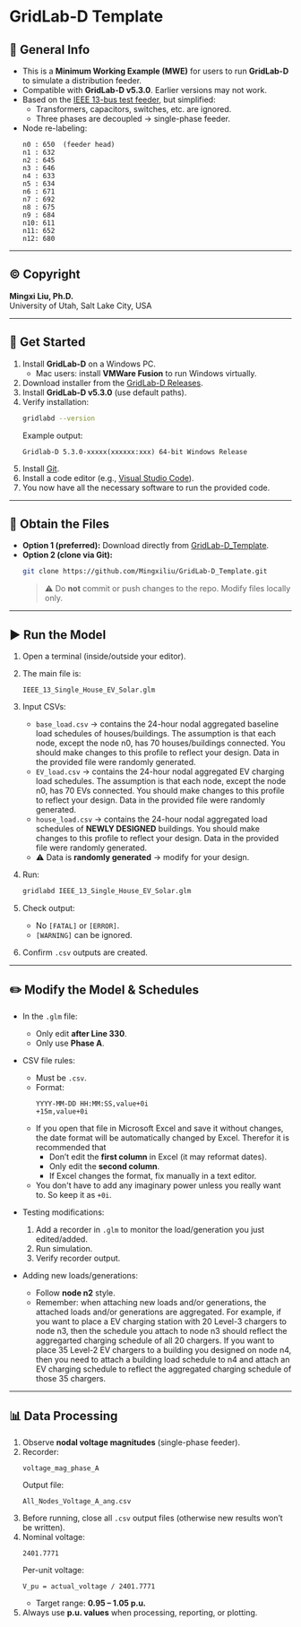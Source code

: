 # GridLab-D Template

## 📌 General Info
- This is a **Minimum Working Example (MWE)** for users to run **GridLab-D** to simulate a distribution feeder.  
- Compatible with **GridLab-D v5.3.0**. Earlier versions may not work.  
- Based on the [IEEE 13-bus test feeder](https://cmte.ieee.org/pes-testfeeders/resources/), but simplified:
  - Transformers, capacitors, switches, etc. are ignored.  
  - Three phases are decoupled → single-phase feeder.  
- Node re-labeling:
  ```
  n0 : 650  (feeder head)
  n1 : 632
  n2 : 645
  n3 : 646
  n4 : 633
  n5 : 634
  n6 : 671
  n7 : 692
  n8 : 675
  n9 : 684
  n10: 611
  n11: 652
  n12: 680
  ```

---

## © Copyright
**Mingxi Liu, Ph.D.**  
University of Utah, Salt Lake City, USA  

---

## 🚀 Get Started
1. Install **GridLab-D** on a Windows PC.  
   - Mac users: install **VMWare Fusion** to run Windows virtually.  
2. Download installer from the [GridLab-D Releases](https://github.com/gridlab-d/gridlab-d/releases).  
3. Install **GridLab-D v5.3.0** (use default paths).  
4. Verify installation:
   ```bash
   gridlabd --version
   ```
   Example output:
   ```
   Gridlab-D 5.3.0-xxxxx(xxxxxx:xxx) 64-bit Windows Release
   ```
5. Install [Git](https://git-scm.com/).  
6. Install a code editor (e.g., [Visual Studio Code](https://code.visualstudio.com/)).  
7. You now have all the necessary software to run the provided code.  

---

## 📂 Obtain the Files
- **Option 1 (preferred):** Download directly from [GridLab-D_Template](https://github.com/Mingxiliu/GridLab-D_Template).  
- **Option 2 (clone via Git):**
  ```bash
  git clone https://github.com/Mingxiliu/GridLab-D_Template.git
  ```
  > ⚠️ Do **not** commit or push changes to the repo. Modify files locally only.

---

## ▶️ Run the Model
1. Open a terminal (inside/outside your editor).  
2. The main file is:
   ```
   IEEE_13_Single_House_EV_Solar.glm
   ```
3. Input CSVs:
   - `base_load.csv` → contains the 24-hour nodal aggregated baseline load schedules of houses/buildings. The assumption is that each node, except the node n0, has 70 houses/buildings connected. You should make changes to this profile to reflect your design. Data in the provided file were randomly generated. 
   - `EV_load.csv` → contains the 24-hour nodal aggregated EV charging load schedules. The assumption is that each node, except the node n0, has 70 EVs connected. You should make changes to this profile to reflect your design. Data in the provided file were randomly generated. 
   - `house_load.csv` → contains the 24-hour nodal aggregated load schedules of **NEWLY DESIGNED** buildings. You should make changes to this profile to reflect your design. Data in the provided file were randomly generated.
   - ⚠️ Data is **randomly generated** → modify for your design.  

4. Run:
   ```bash
   gridlabd IEEE_13_Single_House_EV_Solar.glm
   ```
5. Check output:  
   - No `[FATAL]` or `[ERROR]`.  
   - `[WARNING]` can be ignored.  
6. Confirm `.csv` outputs are created.  

---

## ✏️ Modify the Model & Schedules
- In the `.glm` file:  
  - Only edit **after Line 330**.  
  - Only use **Phase A**.  

- CSV file rules:  
  - Must be `.csv`.  
  - Format:  
    ```
    YYYY-MM-DD HH:MM:SS,value+0i
    +15m,value+0i
    ```
  - If you open that file in Microsoft Excel and save it without changes, the date format will be automatically changed by Excel. Therefor it is recommended that
    - Don’t edit the **first column** in Excel (it may reformat dates).
    - Only edit the **second column**.
    - If Excel changes the format, fix manually in a text editor. 
  - You don't have to add any imaginary power unless you really want to. So keep it as `+0i`.

- Testing modifications:  
  1. Add a recorder in `.glm` to monitor the load/generation you just edited/added.  
  2. Run simulation.  
  3. Verify recorder output.  

- Adding new loads/generations:  
  - Follow **node n2** style.  
  - Remember: when attaching new loads and/or generations, the attached loads and/or generations are aggregated. For example, if you want to place a EV charging station with 20 Level-3 chargers to node n3, then the schedule you attach to node n3 should reflect the aggregarted charging schedule of all 20 chargers. If you want to place 35 Level-2 EV chargers to a building you designed on node n4, then you need to attach a building load schedule to n4 and attach an EV charging schedule to reflect the aggregated charging schedule of those 35 chargers.

---

## 📊 Data Processing
1. Observe **nodal voltage magnitudes** (single-phase feeder).  
2. Recorder:
   ```
   voltage_mag_phase_A
   ```
   Output file:
   ```
   All_Nodes_Voltage_A_ang.csv
   ```
3. Before running, close all `.csv` output files (otherwise new results won’t be written).  
4. Nominal voltage:
   ```
   2401.7771
   ```
   Per-unit voltage:
   ```
   V_pu = actual_voltage / 2401.7771
   ```
   - Target range: **0.95 – 1.05 p.u.**  
5. Always use **p.u. values** when processing, reporting, or plotting.  
